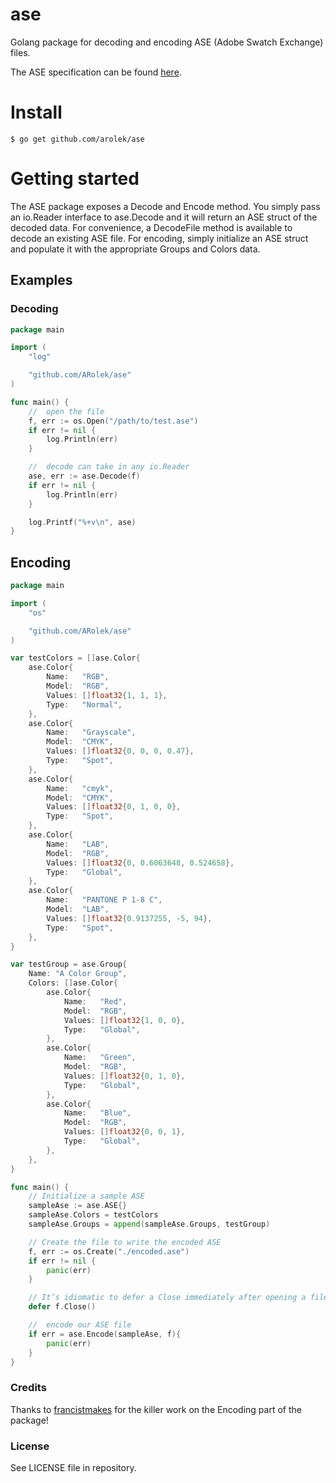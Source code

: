 # ase
Golang package for decoding and encoding ASE (Adobe Swatch Exchange) files.

The ASE specification can be found [here](http://www.selapa.net/swatches/colors/fileformats.php#adobe_ase).

# Install

`$ go get github.com/arolek/ase`

# Getting started

The ASE package exposes a Decode and Encode method. You simply pass an io.Reader interface to ase.Decode and it will return an ASE struct of the decoded data. For convenience, a DecodeFile method is available to decode an existing ASE file. For encoding, simply initialize an ASE struct and populate it with the appropriate Groups and Colors data.

## Examples

### Decoding
```go
package main

import (
	"log"

	"github.com/ARolek/ase"
)

func main() {
	//	open the file
	f, err := os.Open("/path/to/test.ase")
	if err != nil {
		log.Println(err)
	}

	//	decode can take in any io.Reader
	ase, err := ase.Decode(f)
	if err != nil {
		log.Println(err)
	}

	log.Printf("%+v\n", ase)
}
```

## Encoding
```go
package main

import (
	"os"

	"github.com/ARolek/ase"
)

var testColors = []ase.Color{
	ase.Color{
		Name:   "RGB",
		Model:  "RGB",
		Values: []float32{1, 1, 1},
		Type:   "Normal",
	},
	ase.Color{
		Name:   "Grayscale",
		Model:  "CMYK",
		Values: []float32{0, 0, 0, 0.47},
		Type:   "Spot",
	},
	ase.Color{
		Name:   "cmyk",
		Model:  "CMYK",
		Values: []float32{0, 1, 0, 0},
		Type:   "Spot",
	},
	ase.Color{
		Name:   "LAB",
		Model:  "RGB",
		Values: []float32{0, 0.6063648, 0.524658},
		Type:   "Global",
	},
	ase.Color{
		Name:   "PANTONE P 1-8 C",
		Model:  "LAB",
		Values: []float32{0.9137255, -5, 94},
		Type:   "Spot",
	},
}

var testGroup = ase.Group{
	Name: "A Color Group",
	Colors: []ase.Color{
		ase.Color{
			Name:   "Red",
			Model:  "RGB",
			Values: []float32{1, 0, 0},
			Type:   "Global",
		},
		ase.Color{
			Name:   "Green",
			Model:  "RGB",
			Values: []float32{0, 1, 0},
			Type:   "Global",
		},
		ase.Color{
			Name:   "Blue",
			Model:  "RGB",
			Values: []float32{0, 0, 1},
			Type:   "Global",
		},
	},
}

func main() {
	// Initialize a sample ASE
	sampleAse := ase.ASE{}
	sampleAse.Colors = testColors
	sampleAse.Groups = append(sampleAse.Groups, testGroup)

	// Create the file to write the encoded ASE
	f, err := os.Create("./encoded.ase")
	if err != nil {
		panic(err)
	}

	// It’s idiomatic to defer a Close immediately after opening a file.
	defer f.Close()

	//	encode our ASE file
	if err = ase.Encode(sampleAse, f){
		panic(err)
	}
}
```

### Credits

Thanks to [francistmakes](https://github.com/francismakes) for the killer work on the Encoding part of the package! 

### License
See LICENSE file in repository.